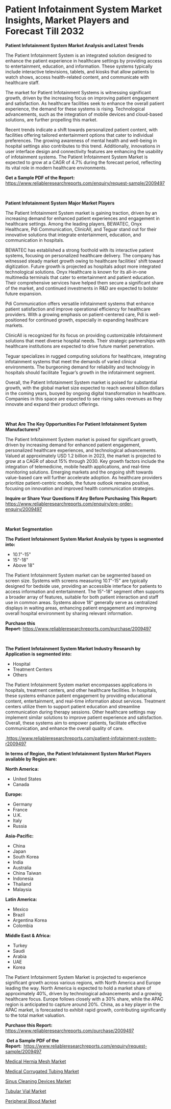 <p><h1>Patient Infotainment System Market Insights, Market Players and Forecast Till 2032</h1></p><p><strong>Patient Infotainment System Market Analysis and Latest Trends</strong></p>
<p><p>The Patient Infotainment System is an integrated solution designed to enhance the patient experience in healthcare settings by providing access to entertainment, education, and information. These systems typically include interactive televisions, tablets, and kiosks that allow patients to watch shows, access health-related content, and communicate with healthcare staff. </p><p>The market for Patient Infotainment Systems is witnessing significant growth, driven by the increasing focus on improving patient engagement and satisfaction. As healthcare facilities seek to enhance the overall patient experience, the demand for these systems is rising. Technological advancements, such as the integration of mobile devices and cloud-based solutions, are further propelling this market. </p><p>Recent trends indicate a shift towards personalized patient content, with facilities offering tailored entertainment options that cater to individual preferences. The growing awareness of mental health and well-being in hospital settings also contributes to this trend. Additionally, innovations in user interface design and connectivity features are enhancing the usability of infotainment systems. The Patient Infotainment System Market is expected to grow at a CAGR of 4.7% during the forecast period, reflecting its vital role in modern healthcare environments.</p></p>
<p><strong>Get a Sample PDF of the Report:&nbsp;</strong> <a href="https://www.reliableresearchreports.com/enquiry/request-sample/2009497?utm_campaign=7&utm_medium=2&utm_source=Github&utm_content=ia&utm_term=04032025&utm_id=patient-infotainment-system">https://www.reliableresearchreports.com/enquiry/request-sample/2009497</a></p>
<p>&nbsp;</p>
<p><strong>Patient Infotainment System Major Market Players</strong></p>
<p><p>The Patient Infotainment System market is gaining traction, driven by an increasing demand for enhanced patient experiences and engagement in healthcare settings. Among the leading players, BEWATEC, Onyx Healthcare, Pdi Communication, ClinicAll, and Teguar stand out for their innovative solutions that integrate entertainment, education, and communication in hospitals.</p><p>BEWATEC has established a strong foothold with its interactive patient systems, focusing on personalized healthcare delivery. The company has witnessed steady market growth owing to healthcare facilities' shift toward digitization. Future growth is projected as hospitals adopt more integrated technological solutions. Onyx Healthcare is known for its all-in-one multimedia terminals that cater to entertainment and patient education. Their comprehensive services have helped them secure a significant share of the market, and continued investments in R&D are expected to bolster future expansion.</p><p>Pdi Communication offers versatile infotainment systems that enhance patient satisfaction and improve operational efficiency for healthcare providers. With a growing emphasis on patient-centered care, Pdi is well-positioned for continued growth, especially in expanding healthcare markets.</p><p>ClinicAll is recognized for its focus on providing customizable infotainment solutions that meet diverse hospital needs. Their strategic partnerships with healthcare institutions are expected to drive future market penetration.</p><p>Teguar specializes in rugged computing solutions for healthcare, integrating infotainment systems that meet the demands of varied clinical environments. The burgeoning demand for reliability and technology in hospitals should facilitate Teguar’s growth in the infotainment segment.</p><p>Overall, the Patient Infotainment System market is poised for substantial growth, with the global market size expected to reach several billion dollars in the coming years, buoyed by ongoing digital transformation in healthcare. Companies in this space are expected to see rising sales revenues as they innovate and expand their product offerings.</p></p>
<p>&nbsp;</p>
<p><strong>What Are The Key Opportunities For Patient Infotainment System Manufacturers?</strong></p>
<p><p>The Patient Infotainment System market is poised for significant growth, driven by increasing demand for enhanced patient engagement, personalized healthcare experiences, and technological advancements. Valued at approximately USD 1.2 billion in 2023, the market is projected to grow at a CAGR of about 15% through 2030. Key growth factors include the integration of telemedicine, mobile health applications, and real-time monitoring solutions. Emerging markets and the ongoing shift towards value-based care will further accelerate adoption. As healthcare providers prioritize patient-centric models, the future outlook remains positive, focusing on innovation and improved health communication strategies.</p></p>
<p><strong>Inquire or Share Your Questions If Any Before Purchasing This Report:</strong> <a href="https://www.reliableresearchreports.com/enquiry/pre-order-enquiry/2009497?utm_campaign=7&utm_medium=2&utm_source=Github&utm_content=ia&utm_term=04032025&utm_id=patient-infotainment-system">https://www.reliableresearchreports.com/enquiry/pre-order-enquiry/2009497</a></p>
<p>&nbsp;</p>
<p><strong>Market Segmentation</strong></p>
<p><strong>The Patient Infotainment System Market Analysis by types is segmented into:</strong></p>
<p><ul><li>10.1"-15"</li><li>15"-18"</li><li>Above 18"</li></ul></p>
<p><p>The Patient Infotainment System market can be segmented based on screen size. Systems with screens measuring 10.1"-15" are typically designed for bedside use, providing an accessible interface for patients to access information and entertainment. The 15"-18" segment often supports a broader array of features, suitable for both patient interaction and staff use in common areas. Systems above 18" generally serve as centralized displays in waiting areas, enhancing patient engagement and improving overall hospital environment by sharing relevant information.</p></p>
<p><strong>Purchase this Report:&nbsp;</strong><a href="https://www.reliableresearchreports.com/purchase/2009497?utm_campaign=7&utm_medium=2&utm_source=Github&utm_content=ia&utm_term=04032025&utm_id=patient-infotainment-system">https://www.reliableresearchreports.com/purchase/2009497</a></p>
<p>&nbsp;</p>
<p><strong>The Patient Infotainment System Market Industry Research by Application is segmented into:</strong></p>
<p><ul><li>Hospital</li><li>Treatment Centers</li><li>Others</li></ul></p>
<p><p>The Patient Infotainment System market encompasses applications in hospitals, treatment centers, and other healthcare facilities. In hospitals, these systems enhance patient engagement by providing educational content, entertainment, and real-time information about services. Treatment centers utilize them to support patient education and streamline communication during therapy sessions. Other healthcare settings may implement similar solutions to improve patient experience and satisfaction. Overall, these systems aim to empower patients, facilitate effective communication, and enhance the overall quality of care.</p></p>
<p><a href="https://www.reliableresearchreports.com/patient-infotainment-system-r2009497?utm_campaign=7&utm_medium=2&utm_source=Github&utm_content=ia&utm_term=04032025&utm_id=patient-infotainment-system">&nbsp;https://www.reliableresearchreports.com/patient-infotainment-system-r2009497</a></p>
<p><strong>In terms of Region, the Patient Infotainment System Market Players available by Region are:</strong></p>
<p>
    <p> <strong> North America: </strong>
        <ul>
            <li>United States</li>
            <li>Canada</li>
        </ul>
        </p> 
    <p> <strong> Europe: </strong>
        <ul>
            <li>Germany</li>
            <li>France</li>
            <li>U.K.</li>
            <li>Italy</li>
            <li>Russia</li>
        </ul>
        </p> 
    <p> <strong> Asia-Pacific: </strong>
        <ul>
            <li>China</li>
            <li>Japan</li>
            <li>South Korea</li>
            <li>India</li>
            <li>Australia</li>
            <li>China Taiwan</li>
            <li>Indonesia</li>
            <li>Thailand</li>
            <li>Malaysia</li>
        </ul>
        </p> 
    <p> <strong> Latin America: </strong>
        <ul>
            <li>Mexico</li>
            <li>Brazil</li>
            <li>Argentina Korea</li>
            <li>Colombia</li>
        </ul>
        </p> 
    <p> <strong> Middle East & Africa: </strong>
        <ul>
            <li>Turkey</li>
            <li>Saudi</li>
            <li>Arabia</li>
            <li>UAE</li>
            <li>Korea</li>
        </ul>
    </p>
    </p>
<p><p>The Patient Infotainment System Market is projected to experience significant growth across various regions, with North America and Europe leading the way. North America is expected to hold a market share of approximately 40%, driven by technological advancements and a growing healthcare focus. Europe follows closely with a 30% share, while the APAC region is anticipated to capture around 20%. China, as a key player in the APAC market, is forecasted to exhibit rapid growth, contributing significantly to the total market valuation.</p></p>
<p><strong>Purchase this Report: </strong><a href="https://www.reliableresearchreports.com/purchase/2009497?utm_campaign=7&utm_medium=2&utm_source=Github&utm_content=ia&utm_term=04032025&utm_id=patient-infotainment-system">https://www.reliableresearchreports.com/purchase/2009497</a></p>
<p>&nbsp;<strong>Get a Sample PDF of the Report:&nbsp;&nbsp;</strong><a href="https://www.reliableresearchreports.com/enquiry/request-sample/2009497?utm_campaign=7&utm_medium=2&utm_source=Github&utm_content=ia&utm_term=04032025&utm_id=patient-infotainment-system">https://www.reliableresearchreports.com/enquiry/request-sample/2009497</a></p>
<p><strong></strong></p>
<p><p><a href="https://github.com/bufkamaiahi7/Market-Research-Report-List-1/blob/main/medical-hernia-mesh-market.md?utm_campaign=7&utm_medium=2&utm_source=Github&utm_content=ia&utm_term=04032025&utm_id=patient-infotainment-system">Medical Hernia Mesh Market</a></p><p><a href="https://github.com/wyettillesr4/Market-Research-Report-List-1/blob/main/medical-corrugated-tubing-market.md?utm_campaign=7&utm_medium=2&utm_source=Github&utm_content=ia&utm_term=04032025&utm_id=patient-infotainment-system">Medical Corrugated Tubing Market</a></p><p><a href="https://github.com/alejnaouare/Market-Research-Report-List-1/blob/main/sinus-cleaning-devices-market.md?utm_campaign=7&utm_medium=2&utm_source=Github&utm_content=ia&utm_term=04032025&utm_id=patient-infotainment-system">Sinus Cleaning Devices Market</a></p><p><a href="https://github.com/fraryatena85/Market-Research-Report-List-1/blob/main/tubular-vial-market.md?utm_campaign=7&utm_medium=2&utm_source=Github&utm_content=ia&utm_term=04032025&utm_id=patient-infotainment-system">Tubular Vial Market</a></p><p><a href="https://github.com/jolinolooman/Market-Research-Report-List-1/blob/main/peripheral-blood-market.md?utm_campaign=7&utm_medium=2&utm_source=Github&utm_content=ia&utm_term=04032025&utm_id=patient-infotainment-system">Peripheral Blood Market</a></p></p>